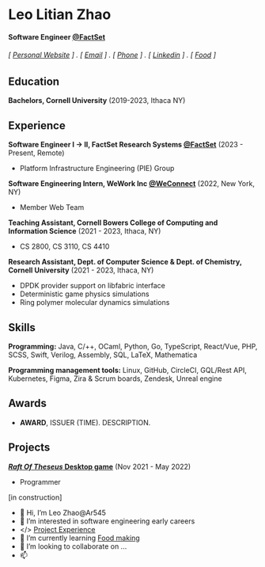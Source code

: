 Leo Litian Zhao
======

#### Software Engineer [@FactSet](https://github.com/FactSet) 
###### [ [Personal Website](http://ar545.github.io) ] . [ [Email](zhaolitianleo@gmail.com) ] . [ [Phone](javascript:void(0)) ] . [ [Linkedin](https://www.linkedin.com/in/leo-z/) ] . [ [Food](https://www.notion.so/ar545/Foddie-bf2918a26e7747a4ae413e8c58dfadcc) ]


Education
---------

**Bachelors, Cornell University** (2019-2023, Ithaca NY)

Experience
---------
**Software Engineer I -> II, FactSet Research Systems [@FactSet](https://github.com/FactSet)** (2023 - Present, Remote)

- Platform Infrastructure Engineering (PIE) Group

**Software Engineering Intern, WeWork Inc [@WeConnect](https://github.com/WeConnect)** (2022, New York, NY)  

- Member Web Team

**Teaching Assistant, Cornell Bowers College of Computing and Information Science** (2021 - 2023, Ithaca, NY)
- CS 2800, CS 3110, CS 4410

**Research Assistant, Dept. of Computer Science & Dept. of Chemistry, Cornell University** (2021 - 2023, Ithaca, NY)
- DPDK provider support on libfabric interface 
- Deterministic game physics simulations 
- Ring polymer molecular dynamics simulations 

Skills
------

**Programming:** Java, C/++, OCaml, Python, Go, TypeScript, React/Vue, PHP, SCSS, Swift, Verilog, Assembly, SQL, LaTeX, Mathematica

**Programming management tools:** Linux, GitHub, CircleCI, GQL/Rest API, Kubernetes, Figma, Zira & Scrum boards, Zendesk, Unreal engine

Awards
------
- **AWARD**, ISSUER (TIME). DESCRIPTION.


Projects
--------
**[*Raft Of Theseus* Desktop game](https://gdiac.cs.cornell.edu/temp/showcase/gallery/raft_of_theseus/)** (Nov 2021 - May 2022)

- Programmer

[in construction]
- 👋 Hi, I’m Leo Zhao@Ar545
- 👀 I’m interested in software engineering early careers
- </> [Project Experience](https://drive.google.com/file/d/1N2nFHJAOWk6h0VqwBR22l7n8DIqrywc5/view?usp=sharing)
- 🌱 I’m currently learning [Food making](https://www.notion.so/ar545/Foddie-bf2918a26e7747a4ae413e8c58dfadcc) 
- 💞️ I’m looking to collaborate on ...
- 📫 


<!---
Ar545/Ar545 is a ✨ special ✨ repository because its `README.md` (this file) appears on your GitHub profile.
You can click the Preview link to take a look at your changes.
--->
